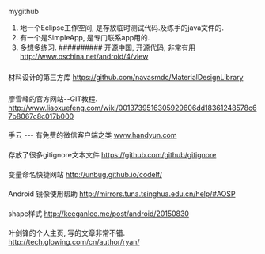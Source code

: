 mygithub
1. 地一个Eclipse工作空间, 是存放临时测试代码.及练手的java文件的.
2. 有一个是SimpleApp, 是专门联系app用的.
3. 多想多练习.
##########
开源中国, 开源代码, 非常有用
http://www.oschina.net/android/4/view
#####
材料设计的第三方库
https://github.com/navasmdc/MaterialDesignLibrary
#####
廖雪峰的官方网站--GIT教程.
http://www.liaoxuefeng.com/wiki/0013739516305929606dd18361248578c67b8067c8c017b000
####
手云 --- 有免费的微信客户端之类
www.handyun.com
####
存放了很多gitignore文本文件
https://github.com/github/gitignore
####
变量命名快捷网站 http://unbug.github.io/codelf/
####
Android 镜像使用帮助  http://mirrors.tuna.tsinghua.edu.cn/help/#AOSP
####
shape样式 http://keeganlee.me/post/android/20150830
####
叶剑锋的个人主页, 写的文章非常不错. http://tech.glowing.com/cn/author/ryan/
